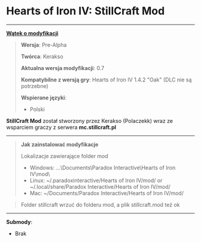 # Hearts of Iron IV: StillCraft Mod

----------
[**Wątek o modyfikacji**](https://stillcraft.pl/temat/hearts-of-iron-iv-stillcraft-mod.19810/)

> **Wersja**: Pre-Alpha
>
> **Twórca**: Kerakso
>
> **Aktualna wersja modyfikacji**: 0.7
>
> **Kompatybilne z wersją gry**: Hearts of Iron IV 1.4.2 "Oak" (DLC nie są potrzebne)
>
> **Wspierane języki**:
> - Polski

**StillCraft Mod** został stworzony przez Kerakso (Polaczekk) wraz ze wsparciem graczy z serwera **mc.stillcraft.pl**

----------
> **Jak zainstalować modyfikacje**
>
> Lokalizacje zawierające folder mod
>
> - Windows: ...\Documents\Paradox Interactive\Hearts of Iron IV\mod\
> - Linux: ~/.paradoxinteractive/Hearts of Iron IV/mod/ or ~/.local/share/Paradox Interactive/Hearts of Iron IV/mod/
> - Mac: ~/Documents/Paradox Interactive/Hearts of Iron IV/mod/

> Folder stillcraft wrzuć do folderu mod, a plik stillcraft.mod też ok
----------

**Submody**:

- Brak
